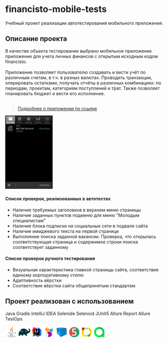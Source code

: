 # financisto-mobile-tests
Учебный проект реализации автотестирования мобильного приложения.
## Описание проекта
В качестве объекта тестирование выбрано мобильное приложение приложение для учета личных финансов с открытым исходным кодом financisto.<br/></br>
Приложение позволяет пользователю создавать и вести учёт по различным счетам, в т.ч. в разных валютах. Проводить транзакции, оперировать остатками, получать отчёты в различных комбинациях: по периодам, проектам, категориям поступлений и трат. Также позволяет планировать бюджет и вести его исполнение.<br/></br>
> <a target="_blank" href="https://play.google.com/store/apps/details?id=ru.orangesoftware.financisto&hl=ru&gl=US"> Подробнее о приложении по ссылке</a>

<img src="/images/page.png" width=30%></br>

#### Список проверок, реализованных в автотестах
- Наличие требуемых заголовков в верхнем меню страницы
- Наличие заданных пунктов подменю для меню "Молодым специалистам"
- Наличие блока подписки на социальные сети в подвале сайта
- Наличие имиджевого текста на первой странице
- Выполнение поиска заданной вакансии. Проверка, что открылась соответствующая страница и содержимое строки поиска соответствует заданному
#### Список проверок ручного тестирования
- Визуальная характеристика главной страницы сайта, соответствие единому корпоративному стилю
- Адаптивность вёрстки
- Соответствие вёрстки сайта общепринятым стандартам

## Проект реализован с использованием
Java Gradle IntelliJ IDEA Selenide Selenoid JUnit5 Allure Report Allure TestOps

![This is an image](/icons/Java.png)![This is an image](/icons/Gradle.png)![This is an image](/icons/Intelij_IDEA.png)![This is an image](/icons/Selenide.png)![This is an image](/icons/Selenoid.png)![This is an image](/icons/JUnit5.png)![This is an image](/icons/Allure_Report.png)![This is an image](/icons/AllureTestOps.png)
